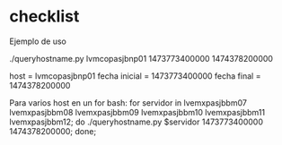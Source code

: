 # checklist
Ejemplo de uso

./queryhostname.py lvmcopasjbnp01 1473773400000 1474378200000

host = lvmcopasjbnp01
fecha inicial = 1473773400000
fecha final = 1474378200000

Para varios host en un for bash:
for servidor in lvemxpasjbbm07 lvemxpasjbbm08 lvemxpasjbbm09 lvemxpasjbbm10 lvemxpasjbbm11 lvemxpasjbbm12; do ./queryhostname.py $servidor 1473773400000 1474378200000; done;
